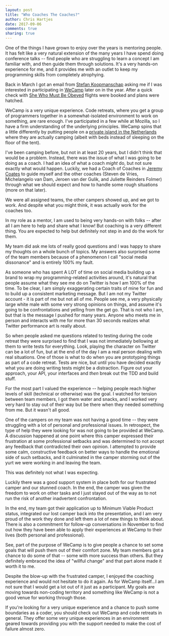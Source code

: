 ```yaml
---
layout: post
title: "Who Coaches The Coaches?"
author: Chris Hartjes
date: 2017-09-06
comments: true
sharing: true
---
```

One of the things I have grown to enjoy over the years is mentoring
people. It has felt like a very natural extension of the many years I
have spend doing conference talks -- find people who are struggling to
learn a concept I am familiar with, and then guide them through solutions.
It's a very hands-on experience for me, and it provides me with an outlet
to keep my programming skills from completely atrophying.

Back in March I got an email from [Stefan Koopmanschap](https://twitter.com/skoop) 
asking me if I was interested in participating in [WeCamp](https://weca.mp) later
on in the year. After a quick check with [She Who Must Be Obeyed](https://twitter.com/internet_widow)
flights were booked and plans were hatched.

WeCamp is a very unique experience. Code retreats, where you get a group of
programmers together in a somewhat-isolated environment to work on something,
are rare enough. I've participated in a few while at Mozilla, so I have a
firm understanding of the underlying principles. WeCamp spins that a little
differently by putting people on a [private island in the Netherlands](http://suitcasemag.com/wp-content/uploads/2014/04/island-2.jpg) where they are actually camping (albeit with beds instead of
sleeping on the floor of the tent).

I've been camping before, but not in at least 20 years, but I didn't think
that would be a problem. Instead, there was the issue of what I was going
to be doing as a coach. I had an idea of what a coach *might* do, but not
sure exactly what would happen. Luckily, we had a Coach of Coaches in
[Jeremy Coates](https://twitter.com/phpcodemonkey) to guide myself and the
other coaches (Steven de Vries, Michelangelo van Dam, Jeroen van der Gulik,
and Juliette Reinders Folmer) through what we should expect and how to handle
some rough situations (more on that later).

We were all assigned teams, the other campers showed up, and we got to work.
And despite what you might think, it was actually work for the coaches too.

In my role as a mentor, I am used to being very hands-on with folks -- after
all I am here to help and share what I know! But coaching is a very different
thing. You are expected to help but definitely not step in and do the work
for them.

My team did ask me lots of really good questions and I was happy to share
my thoughts on a whole bunch of topics. My answers also surprised some of the
team members because of a phenomenon I call "social media dissonance" and is
entirely 100% my fault.

As someone who has spent A LOT of time on social media building up a brand to
wrap my programming-related activities around, it's natural that people assume
what they see me do on Twitter is how I am 100% of the time. To be clear, I am
simply exaggerating certain traits of mine for fun and to build up a consistent
marketing message. But I am not my Twitter account - it is part of me but not
all of me. People see me, a very physically large white male with some very
strong opinions on things, and assume it's going to be confrontations and
yelling from the get go. That is not who I am, but that is the message I pushed
for many years. Anyone who meets me in person and interacts with me for more
than 30 seconds realizes what Twitter performance art is really about.

So when people asked me questions related to testing during the code retreat
they were surprised to find that I was not immediately bellowing at them to
write tests for everything. Look, playing the character on Twitter can be a lot
of fun, but at the end of the day I am a real person dealing with real situations.
One of those is what to do when you are prototyping things as part of a code
retreat. Tests are nice, but until you have decided exactly what you are doing
writing tests might be a distraction. Figure out your approach, your API, your
interfaces and *then* break out the TDD and build stuff.

For the most part I valued the experience -- helping people reach higher levels
of skill (technical or otherwise) was the goal. I watched for tension between
team members, I got them water and snacks, and I worked very very hard to stay
out of their way but be there when they needed something from me. But it wasn't
all good.

One of the campers on my team was not having a good time -- they were struggling
with a lot of personal and professional issues. In retrospect, the type of help
they were looking for was not going to be provided at WeCamp. A discussion happened
at one point where this camper expressed their frustration at some professional
setbacks and was determined to not accept any feedback that contradicted their
own opinion. I attempted to provide some calm, constructive feedback on better ways to
handle the emotional side of such setbacks, and it culminated in the camper storming
out of the yurt we were working in and leaving the team.

This was definitely not what I was expecting.

Luckily there was a good support system
in place both for our frustrated camper and our stunned coach. In the end, the camper
was given the freedom to work on other tasks and I just stayed out of the way as to
not run the risk of another inadvertent confrontation.

In the end, my team got their application up to Minimum Viable Product status,
integrated our lost camper back into the presentation, and I am very proud of the work
they done and left them a lot of new things to think about. There is also a commitment
for follow-up conversations in November to find out how they have been able to apply
their experiences at WeCamp to their lives (both personal and professional).

See, part of the purpose of WeCamp is to give people a chance to set some goals that
will push them out of their comfort zone. My team members got a chance to do some of
that -- some with more success than others. But they definitely embraced the idea
of "willful change" and that part alone made it worth it to me.

Despite the blow-up with the frustrated camper, I enjoyed the coaching experience and
would not hesitate to do it again. As for WeCamp itself...I am not sure that I would
get a lot out of it just as a participant. My goals are moving towards non-coding
territory and something like WeCamp is not a good venue for working through those.

If you're looking for a very unique experience and a chance to push some boundaries
as a coder, you should check out WeCamp and code retreats in general. They offer
some very unique experiences in an environment geared towards providing you with
the support needed to make the cost of failure almost zero.
